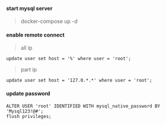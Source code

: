 
#### start mysql server
> docker-compose up -d

#### enable remote connect
> all ip
``` mysql
update user set host = '%' where user = 'root';
```

> part ip
``` mysql
update user set host = '127.0.*.*' where user = 'root';
```

####  update password
``` mysql
ALTER USER 'root' IDENTIFIED WITH mysql_native_password BY 'Mysql123!@#';
flush privileges;
```
